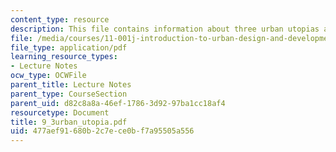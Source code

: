 ```yaml
---
content_type: resource
description: This file contains information about three urban utopias and images.
file: /media/courses/11-001j-introduction-to-urban-design-and-development-spring-2006/477aef91680b2c7ece0bf7a95505a556_9_3urban_utopia.pdf
file_type: application/pdf
learning_resource_types:
- Lecture Notes
ocw_type: OCWFile
parent_title: Lecture Notes
parent_type: CourseSection
parent_uid: d82c8a8a-46ef-1786-3d92-97ba1cc18af4
resourcetype: Document
title: 9_3urban_utopia.pdf
uid: 477aef91-680b-2c7e-ce0b-f7a95505a556
---
```

